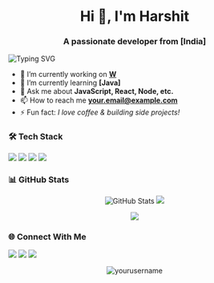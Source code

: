 <!-- Header -->
<h1 align="center">Hi 👋, I'm Harshit</h1>
<h3 align="center">A passionate developer from [India]</h3>

<!-- Banner -->
<img src="https://readme-typing-svg.herokuapp.com?font=Fira+Code&size=24&pause=1000&color=36BCF7&width=435&lines=Full+Stack+Developer;Open+Source+Contributor;Tech+Enthusiast" alt="Typing SVG" />

<!-- About Me -->
- 🔭 I’m currently working on **[W](#)**  
- 🌱 I’m currently learning **[Java]**  
- 💬 Ask me about **JavaScript, React, Node, etc.**  
- 📫 How to reach me **your.email@example.com**  
- ⚡ Fun fact: *I love coffee & building side projects!*

<!-- Tech Stack -->
<h3>🛠 Tech Stack</h3>
<p>
  <img src="https://img.shields.io/badge/-JavaScript-black?style=flat-square&logo=javascript" />
  <img src="https://img.shields.io/badge/-React-black?style=flat-square&logo=react" />
  <img src="https://img.shields.io/badge/-Node.js-black?style=flat-square&logo=node.js" />
  <img src="https://img.shields.io/badge/-Java-black?style=flat-square&logo=java" />
</p>

<!-- GitHub Stats -->
<h3>📊 GitHub Stats</h3>
<p align="center">
  <img src="https://github-readme-stats.vercel.app/api?username=yourusername&show_icons=true&theme=tokyonight" alt="GitHub Stats" />
  <img src="https://github-readme-streak-stats.herokuapp.com/?user=yourusername&theme=tokyonight" />
</p>

<!-- Top Languages -->
<p align="center">
  <img src="https://github-readme-stats.vercel.app/api/top-langs/?username=yourusername&layout=compact&theme=tokyonight" />
</p>

<!-- Connect With Me -->
<h3>🌐 Connect With Me</h3>
<p>
  <a href="https://linkedin.com/in/yourusername"><img src="https://img.shields.io/badge/LinkedIn-blue?style=flat-square&logo=linkedin" /></a>
  <a href="mailto:your.email@example.com"><img src="https://img.shields.io/badge/Gmail-red?style=flat-square&logo=gmail&logoColor=white" /></a>
  <a href="https://twitter.com/yourusername"><img src="https://img.shields.io/badge/Twitter-black?style=flat-square&logo=twitter" /></a>
</p>

<!-- Visitors Counter -->
<p align="center">
  <img src="https://komarev.com/ghpvc/?username=yourusername&label=Profile%20views&color=0e75b6&style=flat" alt="yourusername" />
</p>
